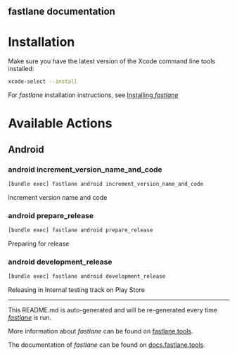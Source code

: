 fastlane documentation
----

# Installation

Make sure you have the latest version of the Xcode command line tools installed:

```sh
xcode-select --install
```

For _fastlane_ installation instructions, see [Installing _fastlane_](https://docs.fastlane.tools/#installing-fastlane)

# Available Actions

## Android

### android increment_version_name_and_code

```sh
[bundle exec] fastlane android increment_version_name_and_code
```

Increment version name and code

### android prepare_release

```sh
[bundle exec] fastlane android prepare_release
```

Preparing for release

### android development_release

```sh
[bundle exec] fastlane android development_release
```

Releasing in Internal testing track on Play Store

----

This README.md is auto-generated and will be re-generated every time [_fastlane_](https://fastlane.tools) is run.

More information about _fastlane_ can be found on [fastlane.tools](https://fastlane.tools).

The documentation of _fastlane_ can be found on [docs.fastlane.tools](https://docs.fastlane.tools).
